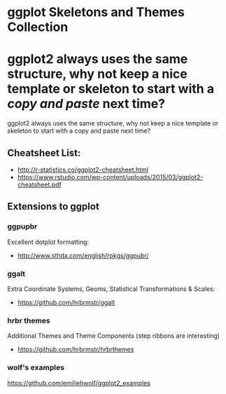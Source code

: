# ggplot Skeletons and Themes Collection

ggplot2 always uses the same structure, why not keep a nice template or skeleton to start with a _copy and paste_ next time?
=======
ggplot2 always uses the same structure, why not keep a nice template or skeleton to start with a copy and paste next time?



## Cheatsheet List:
- http://r-statistics.co/ggplot2-cheatsheet.html
- https://www.rstudio.com/wp-content/uploads/2015/03/ggplot2-cheatsheet.pdf


## Extensions to ggplot
### ggpupbr
Excellent dotplot formatting:
- http://www.sthda.com/english/rpkgs/ggpubr/

### ggalt
Extra Coordinate Systems, Geoms, Statistical Transformations & Scales:
- https://github.com/hrbrmstr/ggalt


### hrbr themes
Additional Themes and Theme Components (step ribbons are interesting)
- https://github.com/hrbrmstr/hrbrthemes


### wolf's examples
https://github.com/emiliehwolf/ggplot2_examples

